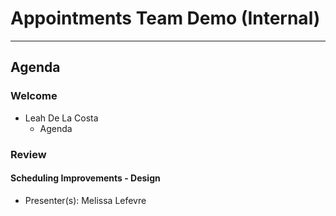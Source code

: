 # Appointments Team Demo (Internal) 

---

## Agenda

### Welcome

- Leah De La Costa
  - Agenda

### Review 

#### Scheduling Improvements - Design 
  - Presenter(s): Melissa Lefevre
